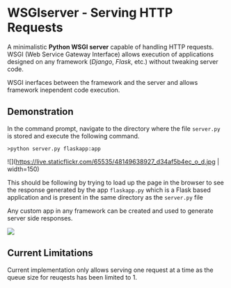 # WSGIserver - Serving HTTP Requests
A minimalistic **Python WSGI server** capable of handling HTTP requests. 
WSGI (Web Service Gateway Interface) allows execution of applications designed on any framework (*Django*, *Flask*, etc.) without tweaking server code.

WSGI inerfaces between the framework and the server and allows framework inependent code execution.



## Demonstration

In the command prompt, navigate to the directory where the file ```server.py``` is stored and execute the following command. 


```console
>python server.py flaskapp:app
```
![](https://live.staticflickr.com/65535/48149638927_d34af5b4ec_o_d.jpg | width=150)



This should be following by trying to load up the page in the browser to see the response generated by the app ```flaskapp.py``` which is a Flask based application and is present in the same directory as the ```server.py``` file

Any custom app in any framework can be created and used to generate server side responses.

![](https://live.staticflickr.com/65535/48149540941_f5d562d358_o_d.jpg)



**Current Limitations**
-------------
Current implementation only allows serving one request at a time as the queue size for reuqests has been limited to 1. 



